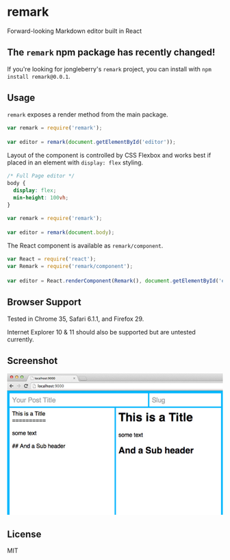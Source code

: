 remark
======

Forward-looking Markdown editor built in React

## The `remark` npm package has recently changed!

If you're looking for jongleberry's `remark` project, you can install with `npm install remark@0.0.1`.

## Usage

`remark` exposes a render method from the main package.

```js
var remark = require('remark');

var editor = remark(document.getElementById('editor'));
```

Layout of the component is controlled by CSS Flexbox and works best if placed in an element with `display: flex` styling.

```css
/* Full Page editor */
body {
  display: flex;
  min-height: 100vh;
}
```

```js
var remark = require('remark');

var editor = remark(document.body);
```

The React component is available as `remark/component`.

```js
var React = require('react');
var Remark = require('remark/component');

var editor = React.renderComponent(Remark(), document.getElementById('editor'));
```

## Browser Support

Tested in Chrome 35, Safari 6.1.1, and Firefox 29.

Internet Explorer 10 & 11 should also be supported but are untested currently.

## Screenshot

![Remark Screenshot](assets/screenshot.jpg)

## License

MIT
